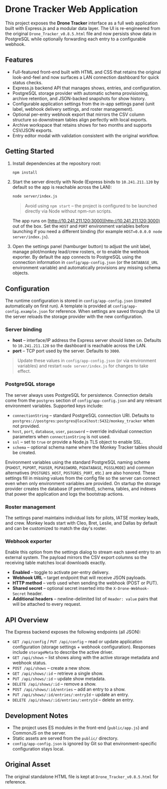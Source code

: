 # Drone Tracker Web Application

This project exposes the **Drone Tracker** interface as a full web application built with Express.js and a modular data layer. The UI is re-engineered from the original `Drone_Tracker_v0.8.5.html` file and now persists show data in PostgreSQL while optionally forwarding each entry to a configurable webhook.

## Features

- Full-featured front-end built with HTML and CSS that retains the original look-and-feel and now surfaces a LAN connection dashboard for quick status checks.
- Express.js backend API that manages shows, entries, and configuration.
- PostgreSQL storage provider with automatic schema provisioning, archive retention, and JSON-backed snapshots for show history.
- Configurable application settings from the in-app settings panel (unit label, webhook delivery settings, and roster management).
- Optional per-entry webhook export that mirrors the CSV column structure so downstream tables align perfectly with local exports.
- Archive workspace that retains shows for two months and supports CSV/JSON exports.
- Entry editor modal with validation consistent with the original workflow.

## Getting Started

1. Install dependencies at the repository root:

   ```bash
   npm install
   ```

2. Start the server directly with Node (Express binds to `10.241.211.120` by default so the app is reachable across the LAN):

   ```bash
   node server/index.js
   ```

   > Avoid using `npm start` – the project is configured to be launched directly via Node without npm-run scripts.

   The app runs on [http://10.241.211.120:3000](http://10.241.211.120:3000) out of the box. Set the `HOST` and `PORT` environment variables before launching if you need a different binding (for example `HOST=0.0.0.0 node server/index.js`).

3. Open the settings panel (hamburger button) to adjust the unit label, manage pilot/monkey lead/crew rosters, or to enable the webhook exporter. By default the app connects to PostgreSQL using the connection information in `config/app-config.json` (or the `DATABASE_URL` environment variable) and automatically provisions any missing schema objects.

## Configuration

The runtime configuration is stored in `config/app-config.json` (created automatically on first run). A template is provided at `config/app-config.example.json` for reference. When settings are saved through the UI the server reloads the storage provider with the new configuration.

### Server binding

- **host** – interface/IP address the Express server should listen on. Defaults to `10.241.211.120` so the dashboard is reachable across the LAN.
- **port** – TCP port used by the server. Defaults to `3000`.

> Update these values in `config/app-config.json` (or via environment variables) and restart `node server/index.js` for changes to take effect.

### PostgreSQL storage

The server always uses PostgreSQL for persistence. Connection details come from the `postgres` section of `config/app-config.json` and any relevant environment variables. Supported keys include:

- `connectionString` – standard PostgreSQL connection URI. Defaults to `postgres://postgres:postgres@localhost:5432/monkey_tracker` when not provided.
- `host`, `port`, `database`, `user`, `password` – override individual connection parameters when `connectionString` is not used.
- `ssl` – set to `true` or provide a Node.js TLS object to enable SSL.
- `schema` – optional schema name where the Monkey Tracker tables should be created.

Environment variables using the standard PostgreSQL naming scheme (`PGHOST`, `PGPORT`, `PGUSER`, `PGPASSWORD`, `PGDATABASE`, `PGSSLMODE`) and common alternatives (`POSTGRES_HOST`, `POSTGRES_PORT`, etc.) are also honored. These settings fill in missing values from the config file so the server can connect even when only environment variables are provided. On startup the storage provider creates the database (if permitted), schema, tables, and indexes that power the application and logs the bootstrap actions.

### Roster management

The settings panel maintains individual lists for pilots, IATSE monkey leads, and crew. Monkey leads start with Cleo, Bret, Leslie, and Dallas by default and can be customized to match the day's roster.

### Webhook exporter

Enable this option from the settings dialog to stream each saved entry to an external system. The payload mirrors the CSV export columns so the receiving table matches local downloads exactly.

- **Enabled** – toggle to activate per-entry delivery.
- **Webhook URL** – target endpoint that will receive JSON payloads.
- **HTTP method** – verb used when sending the webhook (POST or PUT).
- **Shared secret** – optional secret inserted into the `X-Drone-Webhook-Secret` header.
- **Additional headers** – newline-delimited list of `Header: value` pairs that will be attached to every request.

## API Overview

The Express backend exposes the following endpoints (all JSON):

- `GET /api/config` / `PUT /api/config` – read or update application configuration (storage settings + webhook configuration). Responses include `storageMeta` to describe the active driver.
- `GET /api/shows` – list shows along with the active storage metadata and webhook status.
- `POST /api/shows` – create a new show.
- `GET /api/shows/:id` – retrieve a single show.
- `PUT /api/shows/:id` – update show metadata.
- `DELETE /api/shows/:id` – remove a show.
- `POST /api/shows/:id/entries` – add an entry to a show.
- `PUT /api/shows/:id/entries/:entryId` – update an entry.
- `DELETE /api/shows/:id/entries/:entryId` – delete an entry.

## Development Notes

- The project uses ES modules in the front-end (`public/app.js`) and CommonJS on the server.
- Static assets are served from the `public/` directory.
- `config/app-config.json` is ignored by Git so that environment-specific configuration stays local.

## Original Asset

The original standalone HTML file is kept at `Drone_Tracker_v0.8.5.html` for reference.
